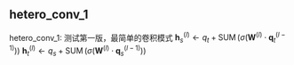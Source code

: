 

## hetero_conv_1
hetero_conv_1: 测试第一版，最简单的卷积模式
$\mathbf{h}_s^{(l)} \leftarrow q_t + \operatorname{SUM}\left(\sigma\left(\mathbf{W}^{(l)} \cdot\mathbf{q}_t^{(l-1)})\right.\right.)$
$\mathbf{h}_t^{(l)} \leftarrow q_s + \operatorname{SUM}\left(\sigma\left(\mathbf{W}^{(l)} \cdot\mathbf{q}_s^{(l-1)})\right.\right.)$

